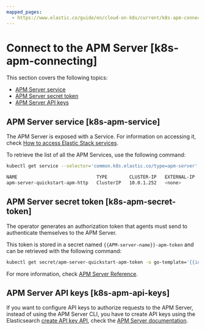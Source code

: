 ```yaml
---
mapped_pages:
  - https://www.elastic.co/guide/en/cloud-on-k8s/current/k8s-apm-connecting.html
---
```


# Connect to the APM Server [k8s-apm-connecting]

This section covers the following topics:

* [APM Server service](#k8s-apm-service)
* [APM Server secret token](#k8s-apm-secret-token)
* [APM Server API keys](#k8s-apm-api-keys)

## APM Server service [k8s-apm-service]

The APM Server is exposed with a Service. For information on accessing it, check [How to access Elastic Stack services](accessing-services.md).

To retrieve the list of all the APM Services, use the following command:

```sh
kubectl get service --selector='common.k8s.elastic.co/type=apm-server'
```

```sh
NAME                             TYPE        CLUSTER-IP   EXTERNAL-IP   PORT(S)    AGE
apm-server-quickstart-apm-http   ClusterIP   10.0.1.252   <none>        8200/TCP   154m
```


## APM Server secret token [k8s-apm-secret-token]

The operator generates an authorization token that agents must send to authenticate themselves to the APM Server.

This token is stored in a secret named `{{APM-server-name}}-apm-token` and can be retrieved with the following command:

```sh
kubectl get secret/apm-server-quickstart-apm-token -o go-template='{{index .data "secret-token" | base64decode}}'
```

For more information, check [APM Server Reference](https://www.elastic.co/guide/en/apm/server/current/index.html).


## APM Server API keys [k8s-apm-api-keys]

If you want to configure API keys to authorize requests to the APM Server, instead of using the APM Server CLI, you have to create API keys using the Elasticsearch  [create API key API](https://www.elastic.co/guide/en/elasticsearch/reference/7.14/security-api-create-api-key.html), check the [APM Server documentation](/solutions/observability/apps/api-keys.md).


